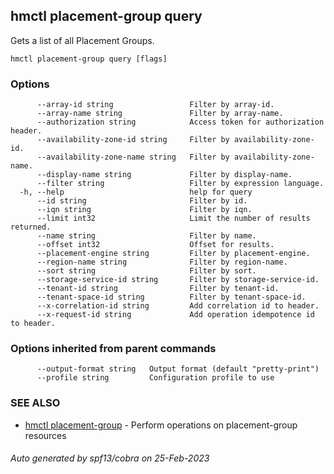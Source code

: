 ## hmctl placement-group query

Gets a list of all Placement Groups.

```
hmctl placement-group query [flags]
```

### Options

```
      --array-id string                 Filter by array-id.
      --array-name string               Filter by array-name.
      --authorization string            Access token for authorization header.
      --availability-zone-id string     Filter by availability-zone-id.
      --availability-zone-name string   Filter by availability-zone-name.
      --display-name string             Filter by display-name.
      --filter string                   Filter by expression language.
  -h, --help                            help for query
      --id string                       Filter by id.
      --iqn string                      Filter by iqn.
      --limit int32                     Limit the number of results returned.
      --name string                     Filter by name.
      --offset int32                    Offset for results.
      --placement-engine string         Filter by placement-engine.
      --region-name string              Filter by region-name.
      --sort string                     Filter by sort.
      --storage-service-id string       Filter by storage-service-id.
      --tenant-id string                Filter by tenant-id.
      --tenant-space-id string          Filter by tenant-space-id.
      --x-correlation-id string         Add correlation id to header.
      --x-request-id string             Add operation idempotence id to header.
```

### Options inherited from parent commands

```
      --output-format string   Output format (default "pretty-print")
      --profile string         Configuration profile to use
```

### SEE ALSO

* [hmctl placement-group](hmctl_placement-group.md)	 - Perform operations on placement-group resources

###### Auto generated by spf13/cobra on 25-Feb-2023

